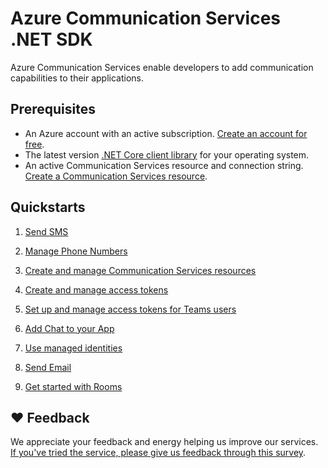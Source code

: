 # Azure Communication Services .NET SDK

Azure Communication Services enable developers to add communication capabilities to their applications.

## Prerequisites

- An Azure account with an active subscription. [Create an account for free](https://azure.microsoft.com/free/?WT.mc_id=A261C142F).
- The latest version [.NET Core client library](https://dotnet.microsoft.com/download/dotnet-core) for your operating system.
- An active Communication Services resource and connection string. [Create a Communication Services resource](https://docs.microsoft.com/azure/communication-services/quickstarts/create-communication-resource?tabs=windows&pivots=platform-azp).

## Quickstarts

1. [Send SMS](https://docs.microsoft.com/azure/communication-services/quickstarts/telephony-sms/send?pivots=programming-language-csharp)

2. [Manage Phone Numbers](https://docs.microsoft.com/azure/communication-services/quickstarts/telephony/get-phone-number?pivots=programming-language-csharp)

3. [Create and manage Communication Services resources](https://docs.microsoft.com/azure/communication-services/quickstarts/create-communication-resource?tabs=windows&pivots=platform-net)

4. [Create and manage access tokens](https://docs.microsoft.com/azure/communication-services/quickstarts/access-tokens?pivots=programming-language-csharp)

5. [Set up and manage access tokens for Teams users](https://docs.microsoft.com/azure/communication-services/quickstarts/manage-teams-identity?pivots=programming-language-csharp)

6. [Add Chat to your App](https://docs.microsoft.com/azure/communication-services/quickstarts/chat/get-started?pivots=programming-language-csharp)

7. [Use managed identities](https://docs.microsoft.com/azure/communication-services/quickstarts/managed-identity?pivots=programming-language-csharp)

8. [Send Email](https://docs.microsoft.com/en-us/azure/communication-services/quickstarts/email/send-email?pivots=programming-language-csharp)

9. [Get started with Rooms](https://docs.microsoft.com/en-us/azure/communication-services/quickstarts/rooms/get-started-rooms?pivots=programming-language-csharp)

## ❤️ Feedback

We appreciate your feedback and energy helping us improve our services. [If you've tried the service, please give us feedback through this survey](https://microsoft.qualtrics.com/jfe/form/SV_9WTOR2ItSo0oFee). 
